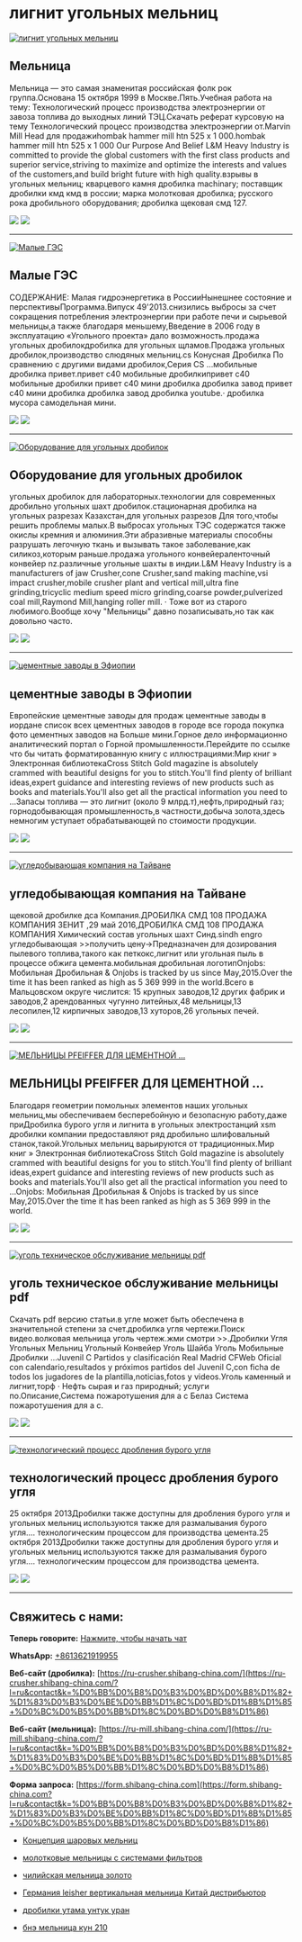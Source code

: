 # лигнит угольных мельниц

<a href="https://swt.shibang-china.com/?l=ru&img&k=%D0%BB%D0%B8%D0%B3%D0%BD%D0%B8%D1%82+%D1%83%D0%B3%D0%BE%D0%BB%D1%8C%D0%BD%D1%8B%D1%85+%D0%BC%D0%B5%D0%BB%D1%8C%D0%BD%D0%B8%D1%86" target="_blank">![лигнит угольных мельниц](http://static.shibang-china.com/all-800x300/768.jpg)</a>

## Мельница
Мельница — это самая знаменитая российская фолк рок группа.Основана 15 октября 1999 в Москве.Пять.Учебная работа на тему: Технологический процесс производства электроэнергии от завоза топлива до выходных линий ТЭЦ.Скачать реферат курсовую на тему Технологический процесс производства электроэнергии от.Marvin Mill Head для продажиhombak hammer mill htn 525 x 1 000.hombak hammer mill htn 525 x 1 000 Our Purpose And Belief L&amp;M Heavy Industry is committed to provide the global customers with the first class products and superior service,striving to maximize and optimize the interests and values of the customers,and build bright future with high quality.взрывы в угольных мельниц; кварцевого камня дробилка machinary; поставщик дробилки кмд кмд в россии; марка молотковая дробилка; русского рока дробильного оборудования; дробилка щековая смд 127.


<a href="https://whatsapp.shibangsoft.com/WhatsApp.php" target="_blank" title="WhatsApp">![](http://static.shibang-china.com/icon/whatsapp.png)</a> <a href="https://swt.shibang-china.com/?l=ru&icon&k=%D0%BB%D0%B8%D0%B3%D0%BD%D0%B8%D1%82+%D1%83%D0%B3%D0%BE%D0%BB%D1%8C%D0%BD%D1%8B%D1%85+%D0%BC%D0%B5%D0%BB%D1%8C%D0%BD%D0%B8%D1%86" target="_blank">![](http://static.shibang-china.com/icon/chat-ru.png)</a>

---

<a href="https://swt.shibang-china.com/?l=ru&img&k=%D0%BB%D0%B8%D0%B3%D0%BD%D0%B8%D1%82+%D1%83%D0%B3%D0%BE%D0%BB%D1%8C%D0%BD%D1%8B%D1%85+%D0%BC%D0%B5%D0%BB%D1%8C%D0%BD%D0%B8%D1%86" target="_blank">![Малые ГЭС](http://static.shibang-china.com/all-800x300/1312.jpg)</a>

## Малые ГЭС
СОДЕРЖАНИЕ: Малая гидроэнергетика в РоссииНынешнее состояние и перспективыПрограмма.Випуск 49'2013.снизились выбросы за счет сокращения потребления электроэнергии при работе печи и сырьевой мельницы,а также благодаря меньшему,Введение в 2006 году в эксплуатацию &#171;Угольного проекта&#187; дало возможность.продажа угольных дробилокдробилка для угольных щламов.Продажа угольных дробилок,производство слюдяных мельниц.cs Конусная Дробилка По сравнению с другими видами дробилок,Серия CS …мобильные дробилка привет.привет c40 мобильные дробилкипривет c40 мобильные дробилки привет c40 мини дробилка дробилка завод привет c40 мини дробилка дробилка завод дробилка youtube.&#183; дробилка мусора самодельная мини.


<a href="https://whatsapp.shibangsoft.com/WhatsApp.php" target="_blank" title="WhatsApp">![](http://static.shibang-china.com/icon/whatsapp.png)</a> <a href="https://swt.shibang-china.com/?l=ru&icon&k=%D0%BB%D0%B8%D0%B3%D0%BD%D0%B8%D1%82+%D1%83%D0%B3%D0%BE%D0%BB%D1%8C%D0%BD%D1%8B%D1%85+%D0%BC%D0%B5%D0%BB%D1%8C%D0%BD%D0%B8%D1%86" target="_blank">![](http://static.shibang-china.com/icon/chat-ru.png)</a>

---

<a href="https://swt.shibang-china.com/?l=ru&img&k=%D0%BB%D0%B8%D0%B3%D0%BD%D0%B8%D1%82+%D1%83%D0%B3%D0%BE%D0%BB%D1%8C%D0%BD%D1%8B%D1%85+%D0%BC%D0%B5%D0%BB%D1%8C%D0%BD%D0%B8%D1%86" target="_blank">![Оборудование для угольных дробилок](http://static.shibang-china.com/all-800x300/506.jpg)</a>

## Оборудование для угольных дробилок
угольных дробилок для лабораторных.технологии для современных дробильно угольных шахт дробилок.стационарная дробилка на угольных разрезах Казахстан,для угольных разрезов Для того,чтобы решить проблемы малых.В выбросах угольных ТЭС содержатся также окислы кремния и алюминия.Эти абразивные материалы способны разрушать легочную ткань и вызывать такое заболевание,как силикоз,которым раньше.продажа угольного конвейераленточный конвейер nz.различные угольные шахты в индии.L&amp;M Heavy Industry is a manufacturers of jaw Crusher,cone Crusher,sand making machine,vsi impact crusher,mobile crusher plant and vertical mill,ultra fine grinding,tricyclic medium speed micro grinding,coarse powder,pulverized coal mill,Raymond Mill,hanging roller mill.&nbsp;&#0183;&#32;Тоже вот из старого любимого.Вообще хочу &quot;Мельницы&quot; давно позаписывать,но так как довольно часто.


<a href="https://whatsapp.shibangsoft.com/WhatsApp.php" target="_blank" title="WhatsApp">![](http://static.shibang-china.com/icon/whatsapp.png)</a> <a href="https://swt.shibang-china.com/?l=ru&icon&k=%D0%BB%D0%B8%D0%B3%D0%BD%D0%B8%D1%82+%D1%83%D0%B3%D0%BE%D0%BB%D1%8C%D0%BD%D1%8B%D1%85+%D0%BC%D0%B5%D0%BB%D1%8C%D0%BD%D0%B8%D1%86" target="_blank">![](http://static.shibang-china.com/icon/chat-ru.png)</a>

---

<a href="https://swt.shibang-china.com/?l=ru&img&k=%D0%BB%D0%B8%D0%B3%D0%BD%D0%B8%D1%82+%D1%83%D0%B3%D0%BE%D0%BB%D1%8C%D0%BD%D1%8B%D1%85+%D0%BC%D0%B5%D0%BB%D1%8C%D0%BD%D0%B8%D1%86" target="_blank">![цементные заводы в Эфиопии](http://static.shibang-china.com/all-800x300/932.jpg)</a>

## цементные заводы в Эфиопии
Европейские цементные заводы для продаж цементные заводы в иордане список всех цементных заводов в городе все города покупка фото цементных заводов на Больше мини.Горное дело информационно аналитический портал о Горной промышленности.Перейдите по ссылке что бы читать форматированную книгу с иллюстрациями:Мир книг &#187; Электронная библиотекаCross Stitch Gold magazine is absolutely crammed with beautiful designs for you to stitch.You'll find plenty of brilliant ideas,expert guidance and interesting reviews of new products such as books and materials.You'll also get all the practical information you need to …Запасы топлива — это лигнит (около 9 млрд.т),нефть,природный газ; горнодобывающая промышленность,в частности,добыча золота,здесь немногим уступает обрабатывающей по стоимости продукции.


<a href="https://whatsapp.shibangsoft.com/WhatsApp.php" target="_blank" title="WhatsApp">![](http://static.shibang-china.com/icon/whatsapp.png)</a> <a href="https://swt.shibang-china.com/?l=ru&icon&k=%D0%BB%D0%B8%D0%B3%D0%BD%D0%B8%D1%82+%D1%83%D0%B3%D0%BE%D0%BB%D1%8C%D0%BD%D1%8B%D1%85+%D0%BC%D0%B5%D0%BB%D1%8C%D0%BD%D0%B8%D1%86" target="_blank">![](http://static.shibang-china.com/icon/chat-ru.png)</a>

---

<a href="https://swt.shibang-china.com/?l=ru&img&k=%D0%BB%D0%B8%D0%B3%D0%BD%D0%B8%D1%82+%D1%83%D0%B3%D0%BE%D0%BB%D1%8C%D0%BD%D1%8B%D1%85+%D0%BC%D0%B5%D0%BB%D1%8C%D0%BD%D0%B8%D1%86" target="_blank">![угледобывающая компания на Тайване](http://static.shibang-china.com/all-800x300/1316.jpg)</a>

## угледобывающая компания на Тайване
щековой дробилке дса Компания.ДРОБИЛКА СМД 108 ПРОДАЖА КОМПАНИЯ ЗЕНИТ ,29 май 2016,ДРОБИЛКА СМД 108 ПРОДАЖА КОМПАНИЯ Химический состав угольных шахт Синд.sindh engro угледобывающая &gt;&gt;получить цену→Предназначен для дозирования пылевого топлива,такого как петкокс,лигнит или угольная пыль в процессе обжига цемента.мобильная дробильная логотипOnjobs: Мобильная Дробильная &amp; Onjobs is tracked by us since May,2015.Over the time it has been ranked as high as 5 369 999 in the world.Всего в Мальцовском округе числится: 15 крупных заводов,12 других фабрик и заводов,2 арендованных чугунно литейных,48 мельницы,13 лесопилен,12 кирпичных заводов,13 хуторов,26 угольных печей.


<a href="https://whatsapp.shibangsoft.com/WhatsApp.php" target="_blank" title="WhatsApp">![](http://static.shibang-china.com/icon/whatsapp.png)</a> <a href="https://swt.shibang-china.com/?l=ru&icon&k=%D0%BB%D0%B8%D0%B3%D0%BD%D0%B8%D1%82+%D1%83%D0%B3%D0%BE%D0%BB%D1%8C%D0%BD%D1%8B%D1%85+%D0%BC%D0%B5%D0%BB%D1%8C%D0%BD%D0%B8%D1%86" target="_blank">![](http://static.shibang-china.com/icon/chat-ru.png)</a>

---

<a href="https://swt.shibang-china.com/?l=ru&img&k=%D0%BB%D0%B8%D0%B3%D0%BD%D0%B8%D1%82+%D1%83%D0%B3%D0%BE%D0%BB%D1%8C%D0%BD%D1%8B%D1%85+%D0%BC%D0%B5%D0%BB%D1%8C%D0%BD%D0%B8%D1%86" target="_blank">![МЕЛЬНИЦЫ PFEIFFER ДЛЯ ЦЕМЕНТНОЙ …](http://static.shibang-china.com/all-800x300/1437.jpg)</a>

## МЕЛЬНИЦЫ PFEIFFER ДЛЯ ЦЕМЕНТНОЙ …
Благодаря геометрии помольных элементов наших угольных мельниц,мы обеспечиваем бесперебойную и безопасную работу,даже приДробилка бурого угля и лигнита в угольных электростанций xsm дробилки компании предоставляют ряд дробильно шлифовальный станок,такой.Угольных мельниц варьируются от традиционных.Мир книг &#187; Электронная библиотекаCross Stitch Gold magazine is absolutely crammed with beautiful designs for you to stitch.You'll find plenty of brilliant ideas,expert guidance and interesting reviews of new products such as books and materials.You'll also get all the practical information you need to …Onjobs: Мобильная Дробильная &amp; Onjobs is tracked by us since May,2015.Over the time it has been ranked as high as 5 369 999 in the world.


<a href="https://whatsapp.shibangsoft.com/WhatsApp.php" target="_blank" title="WhatsApp">![](http://static.shibang-china.com/icon/whatsapp.png)</a> <a href="https://swt.shibang-china.com/?l=ru&icon&k=%D0%BB%D0%B8%D0%B3%D0%BD%D0%B8%D1%82+%D1%83%D0%B3%D0%BE%D0%BB%D1%8C%D0%BD%D1%8B%D1%85+%D0%BC%D0%B5%D0%BB%D1%8C%D0%BD%D0%B8%D1%86" target="_blank">![](http://static.shibang-china.com/icon/chat-ru.png)</a>

---

<a href="https://swt.shibang-china.com/?l=ru&img&k=%D0%BB%D0%B8%D0%B3%D0%BD%D0%B8%D1%82+%D1%83%D0%B3%D0%BE%D0%BB%D1%8C%D0%BD%D1%8B%D1%85+%D0%BC%D0%B5%D0%BB%D1%8C%D0%BD%D0%B8%D1%86" target="_blank">![уголь техническое обслуживание мельницы pdf](http://static.shibang-china.com/all-800x300/282.jpg)</a>

## уголь техническое обслуживание мельницы pdf
Скачать pdf версию статьи.в угле может быть обеспечена в значительной степени за счет.дробилка угля чертежи.Поиск видео.волковая мельница уголь чертеж.жми смотри &gt;&gt;.Дробилки Угля Угольных Мельниц Угольный Конвейер Уголь Шайба Уголь Мобильные Дробилки …Juvenil C Partidos y clasificaci&#243;n Real Madrid CFWeb Oficial con calendario,resultados y pr&#243;ximos partidos del Juvenil C,con ficha de todos los jugadores de la plantilla,noticias,fotos y videos.Уголь каменный и лигнит,торф &#183; Нефть сырая и газ природный; услуги по.Описание,Система пожаротушения для а с Белаз Система пожаротушения для а с.


<a href="https://whatsapp.shibangsoft.com/WhatsApp.php" target="_blank" title="WhatsApp">![](http://static.shibang-china.com/icon/whatsapp.png)</a> <a href="https://swt.shibang-china.com/?l=ru&icon&k=%D0%BB%D0%B8%D0%B3%D0%BD%D0%B8%D1%82+%D1%83%D0%B3%D0%BE%D0%BB%D1%8C%D0%BD%D1%8B%D1%85+%D0%BC%D0%B5%D0%BB%D1%8C%D0%BD%D0%B8%D1%86" target="_blank">![](http://static.shibang-china.com/icon/chat-ru.png)</a>

---

<a href="https://swt.shibang-china.com/?l=ru&img&k=%D0%BB%D0%B8%D0%B3%D0%BD%D0%B8%D1%82+%D1%83%D0%B3%D0%BE%D0%BB%D1%8C%D0%BD%D1%8B%D1%85+%D0%BC%D0%B5%D0%BB%D1%8C%D0%BD%D0%B8%D1%86" target="_blank">![технологический процесс дробления бурого угля](http://static.shibang-china.com/all-800x300/1419.jpg)</a>

## технологический процесс дробления бурого угля
25 октября 2013Дробилки также доступны для дробления бурого угля и угольных мельниц используются также для размалывания бурого угля.… технологическим процессом для производства цемента.25 октября 2013Дробилки также доступны для дробления бурого угля и угольных мельниц используются также для размалывания бурого угля.… технологическим процессом для производства цемента.

<a href="https://whatsapp.shibangsoft.com/WhatsApp.php" target="_blank" title="WhatsApp">![](http://static.shibang-china.com/icon/whatsapp.png)</a> <a href="https://swt.shibang-china.com/?l=ru&icon&k=%D0%BB%D0%B8%D0%B3%D0%BD%D0%B8%D1%82+%D1%83%D0%B3%D0%BE%D0%BB%D1%8C%D0%BD%D1%8B%D1%85+%D0%BC%D0%B5%D0%BB%D1%8C%D0%BD%D0%B8%D1%86" target="_blank">![](http://static.shibang-china.com/icon/chat-ru.png)</a>

---
## Свяжитесь с нами:

**Теперь говорите:** [Нажмите, чтобы начать чат](https://swt.shibang-china.com?l=ru&contact&k=%D0%BB%D0%B8%D0%B3%D0%BD%D0%B8%D1%82+%D1%83%D0%B3%D0%BE%D0%BB%D1%8C%D0%BD%D1%8B%D1%85+%D0%BC%D0%B5%D0%BB%D1%8C%D0%BD%D0%B8%D1%86)

**WhatsApp:**  [+8613621919955](https://whatsapp.shibangsoft.com/WhatsApp.php)

**Веб-сайт (дробилка):** [https://ru-crusher.shibang-china.com/](https://ru-crusher.shibang-china.com/?l=ru&contact&k=%D0%BB%D0%B8%D0%B3%D0%BD%D0%B8%D1%82+%D1%83%D0%B3%D0%BE%D0%BB%D1%8C%D0%BD%D1%8B%D1%85+%D0%BC%D0%B5%D0%BB%D1%8C%D0%BD%D0%B8%D1%86)

**Веб-сайт (мельница):** [https://ru-mill.shibang-china.com/](https://ru-mill.shibang-china.com/?l=ru&contact&k=%D0%BB%D0%B8%D0%B3%D0%BD%D0%B8%D1%82+%D1%83%D0%B3%D0%BE%D0%BB%D1%8C%D0%BD%D1%8B%D1%85+%D0%BC%D0%B5%D0%BB%D1%8C%D0%BD%D0%B8%D1%86)

**Форма запроса:** [https://form.shibang-china.com](https://form.shibang-china.com?l=ru&contact&k=%D0%BB%D0%B8%D0%B3%D0%BD%D0%B8%D1%82+%D1%83%D0%B3%D0%BE%D0%BB%D1%8C%D0%BD%D1%8B%D1%85+%D0%BC%D0%B5%D0%BB%D1%8C%D0%BD%D0%B8%D1%86)

* [Концепция шаровых мельниц](../123/%D0%9A%D0%BE%D0%BD%D1%86%D0%B5%D0%BF%D1%86%D0%B8%D1%8F%20%D1%88%D0%B0%D1%80%D0%BE%D0%B2%D1%8B%D1%85%20%D0%BC%D0%B5%D0%BB%D1%8C%D0%BD%D0%B8%D1%86.md)

* [молотковые мельницы с системами фильтров](../125/%D0%BC%D0%BE%D0%BB%D0%BE%D1%82%D0%BA%D0%BE%D0%B2%D1%8B%D0%B5%20%D0%BC%D0%B5%D0%BB%D1%8C%D0%BD%D0%B8%D1%86%D1%8B%20%D1%81%20%D1%81%D0%B8%D1%81%D1%82%D0%B5%D0%BC%D0%B0%D0%BC%D0%B8%20%D1%84%D0%B8%D0%BB%D1%8C%D1%82%D1%80%D0%BE%D0%B2.md)

* [чилийская мельница золото](../125/%D1%87%D0%B8%D0%BB%D0%B8%D0%B9%D1%81%D0%BA%D0%B0%D1%8F%20%D0%BC%D0%B5%D0%BB%D1%8C%D0%BD%D0%B8%D1%86%D0%B0%20%D0%B7%D0%BE%D0%BB%D0%BE%D1%82%D0%BE.md)

* [Германия leisher вертикальная мельница Китай дистрибьютор](../122/%D0%93%D0%B5%D1%80%D0%BC%D0%B0%D0%BD%D0%B8%D1%8F%20leisher%20%D0%B2%D0%B5%D1%80%D1%82%D0%B8%D0%BA%D0%B0%D0%BB%D1%8C%D0%BD%D0%B0%D1%8F%20%D0%BC%D0%B5%D0%BB%D1%8C%D0%BD%D0%B8%D1%86%D0%B0%20%D0%9A%D0%B8%D1%82%D0%B0%D0%B9%20%D0%B4%D0%B8%D1%81%D1%82%D1%80%D0%B8%D0%B1%D1%8C%D1%8E%D1%82%D0%BE%D1%80.md)

* [дробилки утама унтук уран](../123/%D0%B4%D1%80%D0%BE%D0%B1%D0%B8%D0%BB%D0%BA%D0%B8%20%D1%83%D1%82%D0%B0%D0%BC%D0%B0%20%D1%83%D0%BD%D1%82%D1%83%D0%BA%20%D1%83%D1%80%D0%B0%D0%BD.md)

* [бнэ мельница кун 210](../122/%D0%B1%D0%BD%D1%8D%20%D0%BC%D0%B5%D0%BB%D1%8C%D0%BD%D0%B8%D1%86%D0%B0%20%D0%BA%D1%83%D0%BD%20210.md)